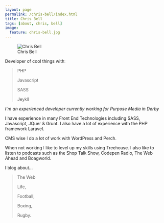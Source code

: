```yaml
---
layout: page
permalink: /chris-bell/index.html
title: Chris Bell
tags: [about, chris, bell]
image:
  feature: chris-bell.jpg
---
```

<figure>
  <img src="{{ site.url }}/images/chris-bell.jpg" alt="Chris Bell">
  <figcaption>Chris Bell</figcaption>
</figure>

Developer of cool things with:

>PHP
>
>Javascript
>
>SASS
>
>Jeykll

*I'm an experienced developer currently working for Purpose Media in Derby*

I have experience in many Front End Technologies including SASS, Javascript, JQuer & Grunt. I also have a lot of experience with the PHP framework Laravel. 

CMS wise I do a lot of work with WordPress and Perch.

When not working I like to level up my skills using Treehouse. I also like to listen to podcasts such as the Shop Talk Show, Codepen Radio, The Web Ahead and Boagworld.

I blog about...

> The Web
>
> Life,
> 
> Football,
> 
> Boxing,
> 
> Rugby.
